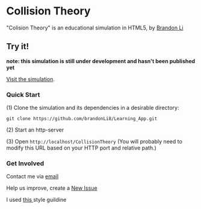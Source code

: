 <!--  README.md
      Collision Theory
      Created by Brandon Li on 2/15/19.
      Copyright © 2019 Brandon Li. All rights reserved. 
-->
Collision Theory
=============
"Colision Theory" is an educational simulation in HTML5, by [Brandon Li](https://github.com/brandonLi8)

## Try it!

**note: this simulation is still under development and hasn't been published yet**


<a href="https://brandonli8.github.io/Learning_App/CollisionTheory/" target="_blank">Visit the simulation</a>.

<!--  TODO add a screen shot once finished 
-->


### Quick Start
(1) Clone the simulation and its dependencies in a desirable directory:
```
git clone https://github.com/brandonLi8/Learning_App.git
```
(2) Start an http-server

(3) Open `http://localhost/CollisionTheory` (You will probably need to modify this URL based on your HTTP port and relative path.)

### Get Involved

Contact me via <a href="mailto:brandon.li820@icloud.com" target="_blank"> email </a>

Help us improve, create a <a href="https://github.com/brandonLi8/Collision-Theory/issues" target="_blank">New Issue</a>

I used <a href="https://github.com/brandonLi8/Learning_App/blob/master/Style.md" target="_blank"> this </a> style guildine

